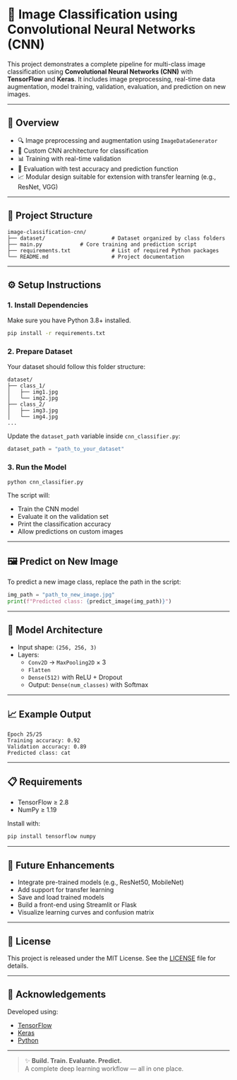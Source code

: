 # 🧠 Image Classification using Convolutional Neural Networks (CNN)

This project demonstrates a complete pipeline for multi-class image classification using **Convolutional Neural Networks (CNN)** with **TensorFlow** and **Keras**. It includes image preprocessing, real-time data augmentation, model training, validation, evaluation, and prediction on new images.

---

## 📌 Overview

- 🔍 Image preprocessing and augmentation using `ImageDataGenerator`
- 🧠 Custom CNN architecture for classification
- 📊 Training with real-time validation
- 🧪 Evaluation with test accuracy and prediction function
- 📈 Modular design suitable for extension with transfer learning (e.g., ResNet, VGG)

---

## 📁 Project Structure

```
image-classification-cnn/
├── dataset/                     # Dataset organized by class folders
├── main.py            # Core training and prediction script
├── requirements.txt             # List of required Python packages
└── README.md                    # Project documentation
```

---

## ⚙️ Setup Instructions

### 1. Install Dependencies

Make sure you have Python 3.8+ installed.

```bash
pip install -r requirements.txt
```

### 2. Prepare Dataset

Your dataset should follow this folder structure:

```
dataset/
├── class_1/
│   ├── img1.jpg
│   └── img2.jpg
├── class_2/
│   ├── img3.jpg
│   └── img4.jpg
...
```

Update the `dataset_path` variable inside `cnn_classifier.py`:

```python
dataset_path = "path_to_your_dataset"
```

### 3. Run the Model

```bash
python cnn_classifier.py
```

The script will:
- Train the CNN model
- Evaluate it on the validation set
- Print the classification accuracy
- Allow predictions on custom images

---

## 🖼️ Predict on New Image

To predict a new image class, replace the path in the script:

```python
img_path = "path_to_new_image.jpg"
print(f"Predicted class: {predict_image(img_path)}")
```

---

## 🧠 Model Architecture

- Input shape: `(256, 256, 3)`
- Layers:
  - `Conv2D` → `MaxPooling2D` × 3
  - `Flatten`
  - `Dense(512)` with ReLU + Dropout
  - Output: `Dense(num_classes)` with Softmax

---

## 📈 Example Output

```
Epoch 25/25
Training accuracy: 0.92
Validation accuracy: 0.89
Predicted class: cat
```

---

## 📋 Requirements

- TensorFlow ≥ 2.8
- NumPy ≥ 1.19

Install with:

```bash
pip install tensorflow numpy
```

---

## 🚀 Future Enhancements

- Integrate pre-trained models (e.g., ResNet50, MobileNet)
- Add support for transfer learning
- Save and load trained models
- Build a front-end using Streamlit or Flask
- Visualize learning curves and confusion matrix

---

## 🧾 License

This project is released under the MIT License. See the [LICENSE](LICENSE) file for details.

---

## 🤝 Acknowledgements

Developed using:
- [TensorFlow](https://www.tensorflow.org/)
- [Keras](https://keras.io/)
- [Python](https://www.python.org/)

---

> ✨ **Build. Train. Evaluate. Predict.**  
> A complete deep learning workflow — all in one place.
